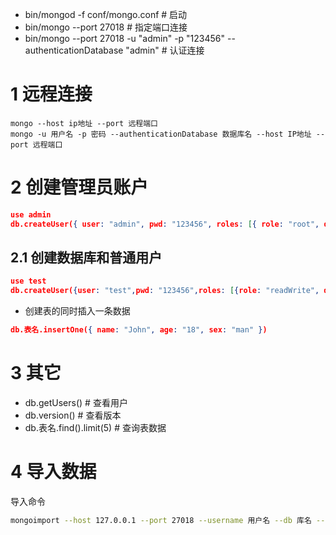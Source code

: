 
- bin/mongod -f conf/mongo.conf  # 启动
- bin/mongo  --port 27018  # 指定端口连接
- bin/mongo --port 27018 -u "admin" -p "123456" --authenticationDatabase "admin"  # 认证连接

# 1 远程连接

```shell
mongo --host ip地址 --port 远程端口
mongo -u 用户名 -p 密码 --authenticationDatabase 数据库名 --host IP地址 --port 远程端口
```

# 2 创建管理员账户

```json
use admin
db.createUser({ user: "admin", pwd: "123456", roles: [{ role: "root", db: "admin" }] })
```

## 2.1 创建数据库和普通用户

```json
use test
db.createUser({user: "test",pwd: "123456",roles: [{role: "readWrite", db: "test"}]})
```

- 创建表的同时插入一条数据
```json
db.表名.insertOne({ name: "John", age: "18", sex: "man" })
```

# 3 其它

- db.getUsers()  # 查看用户
- db.version()  # 查看版本
- db.表名.find().limit(5)  # 查询表数据


# 4 导入数据

导入命令
```bash
mongoimport --host 127.0.0.1 --port 27018 --username 用户名 --db 库名 --collection 表名 --file 要导入的文件 --jsonArray
```

